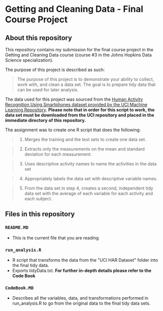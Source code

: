 
# Getting and Cleaning Data - Final Course Project


## About this repository
This repository contains my submission for the final course project in the Getting and Cleaning Data course (course #3 in the Johns Hopkins Data Science specialization).

The purpose of this project is described as such:

>The purpose of this project is to demonstrate your ability to collect, work with, and clean a data set. The goal is to prepare tidy data that can be used for later analysis. 

The data used for this project was sourced from the [Human Activity Recognition Using Smartphones dataset provided by the UCI Machine Learning Repository](http://archive.ics.uci.edu/ml/datasets/Human+Activity+Recognition+Using+Smartphones). __Please note that in order for this script to work, the data set must be downloaded from the UCI repository and placed in the immediate directory of this repository.__

The assignment was to create one R script that does the following:

> 1. Merges the training and the test sets to create one data set.

> 2. Extracts only the measurements on the mean and standard deviation for each measurement. 

> 3. Uses descriptive activity names to name the activities in the data set

> 4. Appropriately labels the data set with descriptive variable names. 

> 5. From the data set in step 4, creates a second, independent tidy data set with the average of each variable for each activity and each subject.

## Files in this repository

### ```README.MD``` 
* This is the current file that you are reading

### ```run_analysis.R```
* R script that transforms the data from the "UCI HAR Dataset" folder into the final tidy data. 
* Exports tidyData.txt. 
__For further in-depth details please refer to the Code Book__

### ```CodeBook.MD```
* Describes all the variables, data, and transformations performed in run_analysis.R to go from the original data to the final tidy data sets.

